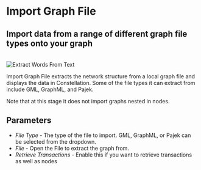 # Import Graph File

## Import data from a range of different graph file types onto your graph

<br />
<img src="../ext/docs/CoreDataAccessView/src/au/gov/asd/tac/constellation/views/dataaccess/resources/ImportGraphFile.png" alt="Extract Words From Text" />
<br />

Import Graph File extracts the network structure from a local graph file and
displays the data in Constellation. Some of the file types it can extract 
from include GML, GraphML, and Pajek.

Note that at this stage it does not import graphs nested in nodes.

## Parameters

-   *File Type* - The type of the file to import. GML, GraphML, or Pajek can be selected from the dropdown.
-   *File* - Open the File to extract the graph from.
-   *Retrieve Transactions* - Enable this if you want to retrieve transactions as well as nodes

